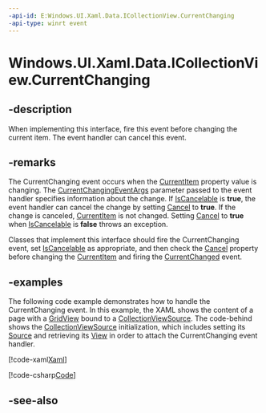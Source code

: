 ```yaml
---
-api-id: E:Windows.UI.Xaml.Data.ICollectionView.CurrentChanging
-api-type: winrt event
---
```


<!-- Event syntax
abstract public event Windows.UI.Xaml.Data.CurrentChangingEventHandler CurrentChanging
-->

# Windows.UI.Xaml.Data.ICollectionView.CurrentChanging

## -description
When implementing this interface, fire this event before changing the current item. The event handler can cancel this event.

## -remarks
The CurrentChanging event occurs when the [CurrentItem](icollectionview_currentitem.md) property value is changing. The [CurrentChangingEventArgs](currentchangingeventargs.md) parameter passed to the event handler specifies information about the change. If [IsCancelable](currentchangingeventargs_iscancelable.md) is **true**, the event handler can cancel the change by setting [Cancel](currentchangingeventargs_cancel.md) to **true**. If the change is canceled, [CurrentItem](icollectionview_currentitem.md) is not changed. Setting [Cancel](currentchangingeventargs_cancel.md) to **true** when [IsCancelable](currentchangingeventargs_iscancelable.md) is **false** throws an exception.

Classes that implement this interface should fire the CurrentChanging event, set [IsCancelable](currentchangingeventargs_iscancelable.md) as appropriate, and then check the [Cancel](currentchangingeventargs_cancel.md) property before changing the [CurrentItem](icollectionview_currentitem.md) and firing the [CurrentChanged](icollectionview_currentchanged.md) event.

## -examples
The following code example demonstrates how to handle the CurrentChanging event. In this example, the XAML shows the content of a page with a [GridView](../windows.ui.xaml.controls/gridview.md) bound to a [CollectionViewSource](collectionviewsource.md). The code-behind shows the [CollectionViewSource](collectionviewsource.md) initialization, which includes setting its [Source](collectionviewsource_source.md) and retrieving its [View](collectionviewsource_view.md) in order to attach the CurrentChanging event handler.



[!code-xaml[Xaml](../windows.ui.xaml.data/code/CurrentChangingExample/csharp/BlankPage.xaml#SnippetXaml)]

[!code-csharp[Code](../windows.ui.xaml.data/code/CurrentChangingExample/csharp/BlankPage.xaml.cs#SnippetCode)]

## -see-also
